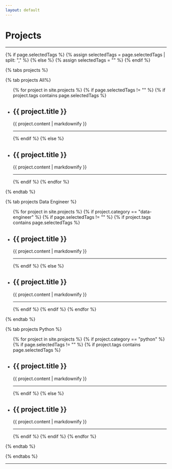 ```yaml
---
layout: default
---
```


<h1>Projects</h1>

<hr>


{% if page.selectedTags %}
  {% assign selectedTags = page.selectedTags | split: "," %}
{% else %}
  {% assign selectedTags = "" %}
{% endif %}

{% tabs projects %}

<!-- All projects -->
{% tab projects All%}
<ul>
  {% for project in site.projects %}
    {% if page.selectedTags != "" %}
      {% if project.tags contains page.selectedTags %}
        <li>
        <h2>{{ project.title }}</h2>
        <p>{{ project.content | markdownify }}</p>
        </li>
        <hr>
      {% endif %}
    {% else %}
        <li>
        <h2>{{ project.title }}</h2>
        <p>{{ project.content | markdownify }}</p>
        </li>
        <hr>
    {% endif %}
  {% endfor %}
</ul>

{% endtab %}

<!-- Data Engineer projects -->
{% tab projects Data Engineer %}

<ul>
  {% for project in site.projects %}
    {% if project.category == "data-engineer" %}
      {% if page.selectedTags != "" %}
        {% if project.tags contains page.selectedTags %}
          <li>
          <h2>{{ project.title }}</h2>
          <p>{{ project.content | markdownify }}</p>
          </li>
          <hr>
        {% endif %}
      {% else %}
          <li>
          <h2>{{ project.title }}</h2>
          <p>{{ project.content | markdownify }}</p>
          </li>
          <hr>
      {% endif %}
    {% endif %}
  {% endfor %}
</ul>

{% endtab %}

<!-- Python projects -->
{% tab projects Python %}

<ul>
  {% for project in site.projects %}
    {% if project.category == "python" %}
      {% if page.selectedTags != "" %}
        {% if project.tags contains page.selectedTags %}
          <li>
          <h2>{{ project.title }}</h2>
          <p>{{ project.content | markdownify }}</p>
          </li>
          <hr>
        {% endif %}
      {% else %}
          <li>
          <h2>{{ project.title }}</h2>
          <p>{{ project.content | markdownify }}</p>
          </li>
          <hr>
      {% endif %}
    {% endif %}
  {% endfor %}
</ul>

{% endtab %}

{% endtabs %}

---
